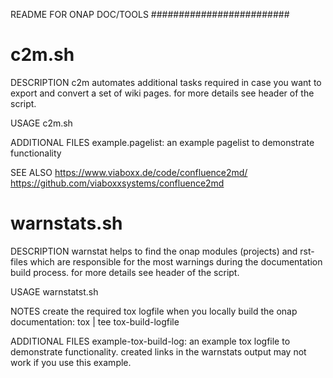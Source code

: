 README FOR ONAP DOC/TOOLS
#########################

c2m.sh
================================================================================
DESCRIPTION
c2m automates additional tasks required in case you want to export and convert a
set of wiki pages. for more details see header of the script.

USAGE
c2m.sh <your-page-list>

ADDITIONAL FILES
example.pagelist: an example pagelist to demonstrate functionality

SEE ALSO
https://www.viaboxx.de/code/confluence2md/
https://github.com/viaboxxsystems/confluence2md


warnstats.sh
================================================================================
DESCRIPTION
warnstat helps to find the onap modules (projects) and rst-files which are
responsible for the most warnings during the documentation build process. for
more details see header of the script.

USAGE
warnstatst.sh <your-tox-build-logfile>

NOTES
create the required tox logfile when you locally build the onap documentation:
tox | tee tox-build-logfile

ADDITIONAL FILES
example-tox-build-log: an example tox logfile to demonstrate functionality.
created links in the warnstats output may not work if you use this example.
